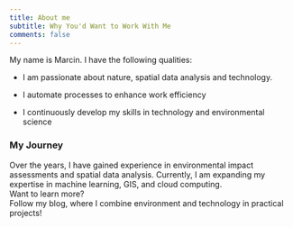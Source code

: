 ```yaml
---
title: About me
subtitle: Why You'd Want to Work With Me
comments: false
---
```


My name is Marcin. I have the following qualities:

- I am passionate about nature, spatial data analysis and technology.

- I automate processes to enhance work efficiency

- I continuously develop my skills in technology and environmental science



### My Journey

Over the years, I have gained experience in environmental impact assessments and spatial data analysis. 
Currently, I am expanding my expertise in machine learning, GIS, and cloud computing.    
Want to learn more?    
Follow my blog, where I combine environment and technology in practical projects!